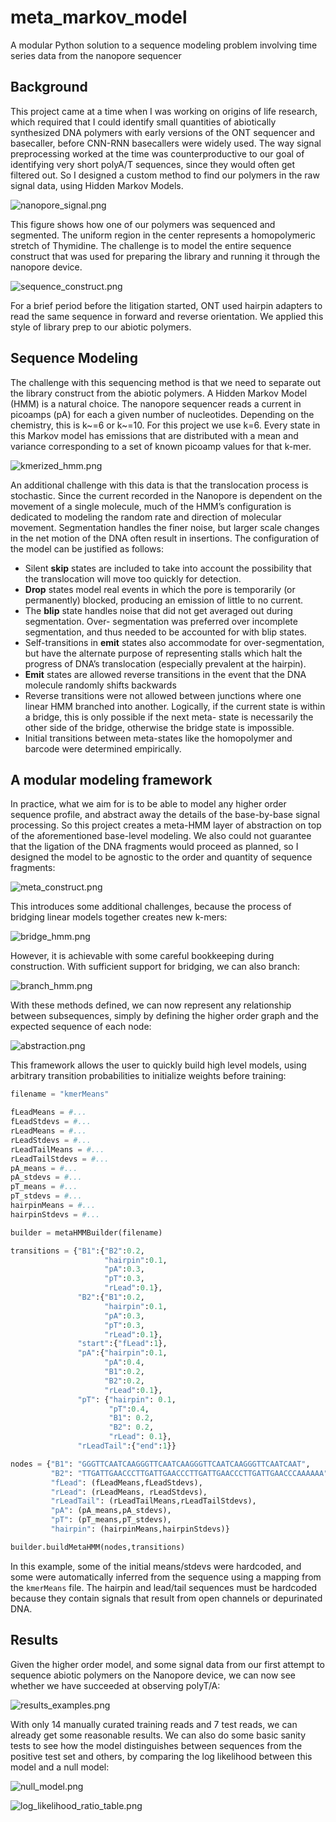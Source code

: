 # meta_markov_model
A modular Python solution to a sequence modeling problem involving time series data from the nanopore sequencer

## Background

This project came at a time when I was working on origins of life research, which required that I could identify small 
quantities of abiotically synthesized DNA polymers with early versions of the ONT sequencer and basecaller, before 
CNN-RNN basecallers were widely used. The way signal preprocessing worked at the time was counterproductive to our goal 
of identifying very short polyA/T sequences, since they would often get filtered out. So I designed a custom method to 
find our polymers in the raw signal data, using Hidden Markov Models.

![nanopore_signal.png](data/nanopore_signal.png)

This figure shows how one of our polymers was sequenced and segmented. The uniform region in the center represents a
homopolymeric stretch of Thymidine. The challenge is to model the entire sequence construct that was used for 
preparing the library and running it through the nanopore device.

![sequence_construct.png](data/sequence_construct.png)

For a brief period before the litigation started, ONT used hairpin adapters to read the same sequence in forward and 
reverse orientation. We applied this style of library prep to our abiotic polymers.

## Sequence Modeling

The challenge with this sequencing method is that we need to separate out the library construct from the abiotic 
polymers. A Hidden Markov Model (HMM) is a natural choice. The nanopore sequencer reads a current in picoamps (pA) for each
a given number of nucleotides. Depending on the chemistry, this is k~=6 or k~=10. For this project we use k=6. Every 
state in this Markov model has emissions that are distributed with a mean and variance corresponding to 
a set of known picoamp values for that k-mer.

![kmerized_hmm.png](data/kmerized_hmm.png)

An additional challenge with this data is that the translocation process is stochastic. Since the current recorded in 
the Nanopore is dependent on the movement of a single molecule, much of the HMM’s configuration is dedicated to 
modeling the random rate and direction of molecular movement. Segmentation handles the finer noise, but larger scale 
changes in the net motion of the DNA often result in insertions. The configuration of the model can be justified as 
follows:

- Silent **skip** states are included to take into account the possibility that the translocation will
move too quickly for detection.
- **Drop** states model real events in which the pore is temporarily (or permanently) blocked,
producing an emission of little to no current.
- The **blip** state handles noise that did not get averaged out during segmentation. Over-
segmentation was preferred over incomplete segmentation, and thus needed to be accounted
for with blip states.
- Self-transitions in **emit** states also accommodate for over-segmentation, but have the
alternate purpose of representing stalls which halt the progress of DNA’s translocation
(especially prevalent at the hairpin).
- **Emit** states are allowed reverse transitions in the event that the DNA molecule randomly shifts
backwards
- Reverse transitions were not allowed between junctions where one linear HMM branched into
another. Logically, if the current state is within a bridge, this is only possible if the next meta-
state is necessarily the other side of the bridge, otherwise the bridge state is impossible.
- Initial transitions between meta-states like the homopolymer and barcode were determined
empirically.

## A modular modeling framework

In practice, what we aim for is to be able to model any higher order sequence profile, and abstract away the details of
the base-by-base signal processing. So this project creates a meta-HMM layer of abstraction on top of the aforementioned
base-level modeling. We also could not guarantee that the ligation of the DNA fragments would proceed as planned, so I
designed the model to be agnostic to the order and quantity of sequence fragments:

![meta_construct.png](data/meta_construct.png)

This introduces some additional challenges, because the process of bridging linear models together creates new k-mers:

![bridge_hmm.png](data/bridge_hmm.png)

However, it is achievable with some careful bookkeeping during construction. With sufficient support for bridging, we
can also branch:

![branch_hmm.png](data/branch_hmm.png)

With these methods defined, we can now represent any relationship between subsequences, simply by defining the higher 
order graph and the expected sequence of each node:

![abstraction.png](data/abstraction.png)

This framework allows the user to quickly build high level models, using arbitrary transition probabilities to 
initialize weights before training:

```python
filename = "kmerMeans"

fLeadMeans = #...
fLeadStdevs = #...
rLeadMeans = #...
rLeadStdevs = #...
rLeadTailMeans = #...
rLeadTailStdevs = #...
pA_means = #...
pA_stdevs = #...
pT_means = #...
pT_stdevs = #...
hairpinMeans = #...
hairpinStdevs = #...

builder = metaHMMBuilder(filename)

transitions = {"B1":{"B2":0.2,
                     "hairpin":0.1,
                     "pA":0.3,
                     "pT":0.3,
                     "rLead":0.1},
               "B2":{"B1":0.2,
                     "hairpin":0.1,
                     "pA":0.3,
                     "pT":0.3,
                     "rLead":0.1},
               "start":{"fLead":1},
               "pA":{"hairpin":0.1,
                     "pA":0.4,
                     "B1":0.2,
                     "B2":0.2,
                     "rLead":0.1},
               "pT": {"hairpin": 0.1,
                      "pT":0.4,
                      "B1": 0.2,
                      "B2": 0.2,
                      "rLead": 0.1},
               "rLeadTail":{"end":1}}

nodes = {"B1": "GGGTTCAATCAAGGGTTCAATCAAGGGTTCAATCAAGGGTTCAATCAAT",
         "B2": "TTGATTGAACCCTTGATTGAACCCTTGATTGAACCCTTGATTGAACCCAAAAAA",
         "fLead": (fLeadMeans,fLeadStdevs),
         "rLead": (rLeadMeans, rLeadStdevs),
         "rLeadTail": (rLeadTailMeans,rLeadTailStdevs),
         "pA": (pA_means,pA_stdevs),
         "pT": (pT_means,pT_stdevs),
         "hairpin": (hairpinMeans,hairpinStdevs)}

builder.buildMetaHMM(nodes,transitions)
```

In this example, some of the initial means/stdevs were hardcoded, and some were automatically inferred from the sequence
using a mapping from the `kmerMeans` file. The hairpin and lead/tail sequences must be hardcoded because they contain 
signals that result from open channels or depurinated DNA.

## Results

Given the higher order model, and some signal data from our first attempt to sequence abiotic polymers on the Nanopore 
device, we can now see whether we have succeeded at observing polyT/A:

![results_examples.png](data/results_examples.png)

With only 14 manually curated training reads and 7 test reads, we can already get some reasonable results. We can also 
do some basic sanity tests to see how the model distinguishes between sequences from the positive test set and others, 
by comparing the log likelihood between this model and a null model:

![null_model.png](data/null_model.png)

![log_likelihood_ratio_table.png](data/log_likelihood_ratio_table.png)
